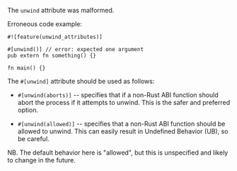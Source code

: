 The `unwind` attribute was malformed.

Erroneous code example:

```compile_fail,E0633
#![feature(unwind_attributes)]

#[unwind()] // error: expected one argument
pub extern fn something() {}

fn main() {}
```

The `#[unwind]` attribute should be used as follows:

- `#[unwind(aborts)]` -- specifies that if a non-Rust ABI function
  should abort the process if it attempts to unwind. This is the safer
  and preferred option.

- `#[unwind(allowed)]` -- specifies that a non-Rust ABI function
  should be allowed to unwind. This can easily result in Undefined
  Behavior (UB), so be careful.

NB. The default behavior here is "allowed", but this is unspecified
and likely to change in the future.
